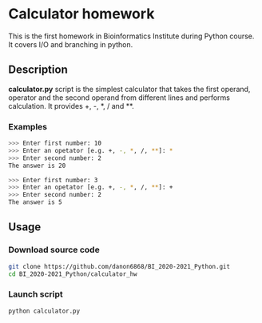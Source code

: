 # Calculator homework

This is the first homework in Bioinformatics Institute during Python course. It covers I/O and branching in python.

## Description

**calculator.py** script is the simplest calculator that takes the first operand, operator and the second operand from different lines and performs calculation. It provides +, -, *, / and **.

### Examples

```bash
>>> Enter first number: 10
>>> Enter an opetator [e.g. +, -, *, /, **]: *
>>> Enter second number: 2
The answer is 20
```

```bash
>>> Enter first number: 3
>>> Enter an opetator [e.g. +, -, *, /, **]: +
>>> Enter second number: 2
The answer is 5
```

## Usage

### Download source code

```bash
git clone https://github.com/danon6868/BI_2020-2021_Python.git
cd BI_2020-2021_Python/calculator_hw
```

### Launch script

```bash
python calculator.py
```

